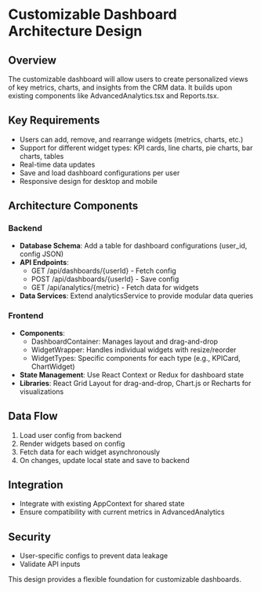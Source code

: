 # Customizable Dashboard Architecture Design

## Overview
The customizable dashboard will allow users to create personalized views of key metrics, charts, and insights from the CRM data. It builds upon existing components like AdvancedAnalytics.tsx and Reports.tsx.

## Key Requirements
- Users can add, remove, and rearrange widgets (metrics, charts, etc.)
- Support for different widget types: KPI cards, line charts, pie charts, bar charts, tables
- Real-time data updates
- Save and load dashboard configurations per user
- Responsive design for desktop and mobile

## Architecture Components

### Backend
- **Database Schema**: Add a table for dashboard configurations (user_id, config JSON)
- **API Endpoints**:
  - GET /api/dashboards/{userId} - Fetch config
  - POST /api/dashboards/{userId} - Save config
  - GET /api/analytics/{metric} - Fetch data for widgets
- **Data Services**: Extend analyticsService to provide modular data queries

### Frontend
- **Components**:
  - DashboardContainer: Manages layout and drag-and-drop
  - WidgetWrapper: Handles individual widgets with resize/reorder
  - WidgetTypes: Specific components for each type (e.g., KPICard, ChartWidget)
- **State Management**: Use React Context or Redux for dashboard state
- **Libraries**: React Grid Layout for drag-and-drop, Chart.js or Recharts for visualizations

## Data Flow
1. Load user config from backend
2. Render widgets based on config
3. Fetch data for each widget asynchronously
4. On changes, update local state and save to backend

## Integration
- Integrate with existing AppContext for shared state
- Ensure compatibility with current metrics in AdvancedAnalytics

## Security
- User-specific configs to prevent data leakage
- Validate API inputs

This design provides a flexible foundation for customizable dashboards.